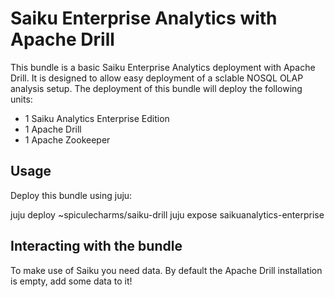 # Saiku Enterprise Analytics with Apache Drill

This bundle is a basic Saiku Enterprise Analytics deployment with Apache Drill. It is designed to allow easy deployment of a sclable NOSQL OLAP analysis setup. The deployment of this bundle will deploy the following units:

* 1 Saiku Analytics Enterprise Edition
* 1 Apache Drill
* 1 Apache Zookeeper

## Usage

Deploy this bundle using juju:

juju deploy ~spiculecharms/saiku-drill
juju expose saikuanalytics-enterprise


## Interacting with the bundle

To make use of Saiku you need data. By default the Apache Drill installation is empty, add some data to it!